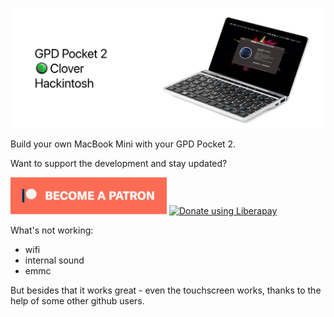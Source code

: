 ![GPD-Pocket-2-Clover-Hackintosh](images/headerimage.jpg "GPD-Pocket-2-Clover-Hackintosh")

Build your own MacBook Mini with your GPD Pocket 2.

Want to support the development and stay updated?

<a href="https://www.patreon.com/bePatron?u=24983231"><img alt="Become a Patreon" src="images/patreon_button.svg"></a> <a href="https://liberapay.com/glowingkitty/donate"><img alt="Donate using Liberapay" src="https://liberapay.com/assets/widgets/donate.svg"></a>

What's not working:
- wifi
- internal sound
- emmc

But besides that it works great - even the touchscreen works, thanks to the help of some other github users.